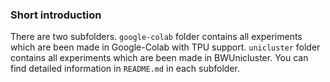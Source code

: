 ### Short introduction 
There are two subfolders. `google-colab` folder contains all experiments which are been made in Google-Colab with TPU support. `unicluster` folder contains all experiments which are been made in BWUnicluster. You can find detailed information in `README.md` in each subfolder. 
